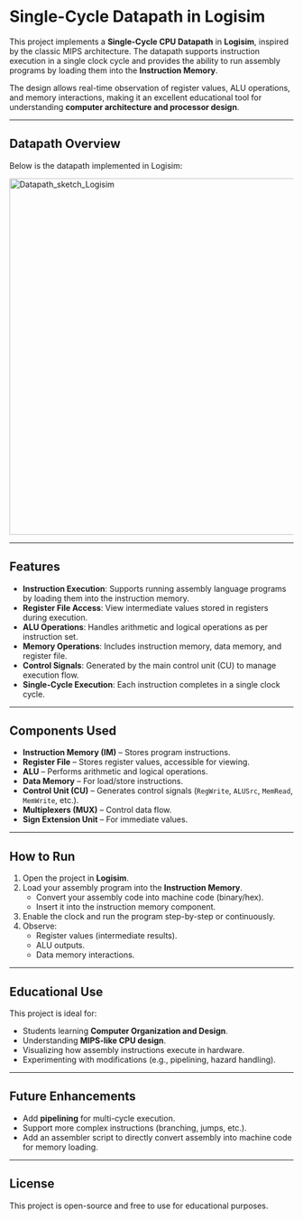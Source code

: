#  Single-Cycle Datapath in Logisim  

This project implements a **Single-Cycle CPU Datapath** in **Logisim**, inspired by the classic MIPS architecture. The datapath supports instruction execution in a single clock cycle and provides the ability to run assembly programs by loading them into the **Instruction Memory**.  

The design allows real-time observation of register values, ALU operations, and memory interactions, making it an excellent educational tool for understanding **computer architecture and processor design**.  

---

## Datapath Overview  
Below is the datapath implemented in Logisim:  

<img width="1088" height="632" alt="Datapath_sketch_Logisim" src="https://github.com/user-attachments/assets/5163cec4-1eb8-45f6-9fee-8477b745249f" />



---

##  Features  
- **Instruction Execution**: Supports running assembly language programs by loading them into the instruction memory.  
- **Register File Access**: View intermediate values stored in registers during execution.  
- **ALU Operations**: Handles arithmetic and logical operations as per instruction set.  
- **Memory Operations**: Includes instruction memory, data memory, and register file.  
- **Control Signals**: Generated by the main control unit (CU) to manage execution flow.  
- **Single-Cycle Execution**: Each instruction completes in a single clock cycle.  

---

## Components Used  
- **Instruction Memory (IM)** – Stores program instructions.  
- **Register File** – Stores register values, accessible for viewing.  
- **ALU** – Performs arithmetic and logical operations.  
- **Data Memory** – For load/store instructions.  
- **Control Unit (CU)** – Generates control signals (`RegWrite`, `ALUSrc`, `MemRead`, `MemWrite`, etc.).  
- **Multiplexers (MUX)** – Control data flow.  
- **Sign Extension Unit** – For immediate values.  

---

## How to Run  
1. Open the project in **Logisim**.  
2. Load your assembly program into the **Instruction Memory**.  
   - Convert your assembly code into machine code (binary/hex).  
   - Insert it into the instruction memory component.  
3. Enable the clock and run the program step-by-step or continuously.  
4. Observe:  
   - Register values (intermediate results).  
   - ALU outputs.  
   - Data memory interactions.  

---

##  Educational Use  
This project is ideal for:  
- Students learning **Computer Organization and Design**.  
- Understanding **MIPS-like CPU design**.  
- Visualizing how assembly instructions execute in hardware.  
- Experimenting with modifications (e.g., pipelining, hazard handling).  

---

##  Future Enhancements  
- Add **pipelining** for multi-cycle execution.  
- Support more complex instructions (branching, jumps, etc.).  
- Add an assembler script to directly convert assembly into machine code for memory loading.  

---

## License  
This project is open-source and free to use for educational purposes.  

